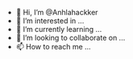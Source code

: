 - 👋 Hi, I’m @Anhlahackker
- 👀 I’m interested in ...
- 🌱 I’m currently learning ...
- 💞️ I’m looking to collaborate on ...
- 📫 How to reach me ...

<!---
Anhlahackker/Anhlahackker is a ✨ special ✨ repository because its `README.md` (this file) appears on your GitHub profile.
You can click the Preview link to take a look at your changes.
--->
